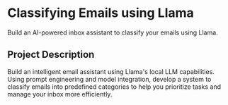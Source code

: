 # Classifying Emails using Llama
Build an AI-powered inbox assistant to classify your emails using Llama.

## Project Description
Build an intelligent email assistant using Llama's local LLM capabilities. Using prompt engineering and model integration, develop a system to classify emails into predefined categories to help you prioritize tasks and manage your inbox more efficiently.
